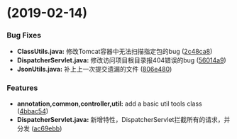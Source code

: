 #  (2019-02-14)


### Bug Fixes

* **ClassUtils.java:** 修改Tomcat容器中无法扫描指定包的bug ([2c48ca8](https://github.com/scutuyu/awesome-dispatcher-servlet/commit/2c48ca8))
* **DispatcherServlet.java:** 修改访问项目根目录报404错误的bug ([56014a9](https://github.com/scutuyu/awesome-dispatcher-servlet/commit/56014a9))
* **JsonUtils.java:** 补上上一次提交遗漏的文件 ([806e480](https://github.com/scutuyu/awesome-dispatcher-servlet/commit/806e480))


### Features

* **annotation,common,controller,util:** add a basic util tools class ([4bbac54](https://github.com/scutuyu/awesome-dispatcher-servlet/commit/4bbac54))
* **DispatcherServlet.java:** 新增特性，DispatcherServlet拦截所有的请求，并分发 ([ac69ebb](https://github.com/scutuyu/awesome-dispatcher-servlet/commit/ac69ebb))



